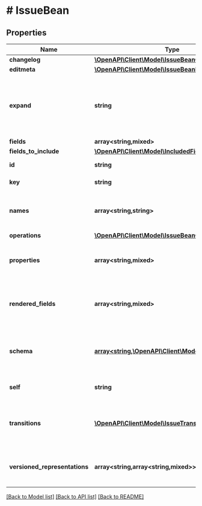 # # IssueBean

## Properties

Name | Type | Description | Notes
------------ | ------------- | ------------- | -------------
**changelog** | [**\OpenAPI\Client\Model\IssueBeanChangelog**](IssueBeanChangelog.md) |  | [optional]
**editmeta** | [**\OpenAPI\Client\Model\IssueBeanEditmeta**](IssueBeanEditmeta.md) |  | [optional]
**expand** | **string** | Expand options that include additional issue details in the response. | [optional] [readonly]
**fields** | **array<string,mixed>** |  | [optional]
**fields_to_include** | [**\OpenAPI\Client\Model\IncludedFields**](IncludedFields.md) |  | [optional]
**id** | **string** | The ID of the issue. | [optional] [readonly]
**key** | **string** | The key of the issue. | [optional] [readonly]
**names** | **array<string,string>** | The ID and name of each field present on the issue. | [optional] [readonly]
**operations** | [**\OpenAPI\Client\Model\IssueBeanOperations**](IssueBeanOperations.md) |  | [optional]
**properties** | **array<string,mixed>** | Details of the issue properties identified in the request. | [optional] [readonly]
**rendered_fields** | **array<string,mixed>** | The rendered value of each field present on the issue. | [optional] [readonly]
**schema** | [**array<string,\OpenAPI\Client\Model\JsonTypeBean>**](JsonTypeBean.md) | The schema describing each field present on the issue. | [optional] [readonly]
**self** | **string** | The URL of the issue details. | [optional] [readonly]
**transitions** | [**\OpenAPI\Client\Model\IssueTransition[]**](IssueTransition.md) | The transitions that can be performed on the issue. | [optional] [readonly]
**versioned_representations** | **array<string,array<string,mixed>>** | The versions of each field on the issue. | [optional] [readonly]

[[Back to Model list]](../../README.md#models) [[Back to API list]](../../README.md#endpoints) [[Back to README]](../../README.md)
